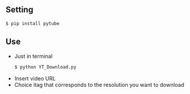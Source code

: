 <h2>Setting</h2>

```$ pip install pytube```

<h2>Use</h2>

<ul>
<li>Just in terminal</li>

```python
$ python YT_Download.py
```
<li>Insert video URL</li>

<li>Choice itag that corresponds to the resolution you want to download</li>
</ul>
